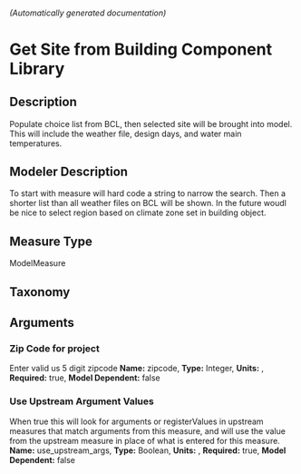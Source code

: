 

###### (Automatically generated documentation)

# Get Site from Building Component Library

## Description
Populate choice list from BCL, then selected site will be brought into model. This will include the weather file, design days, and water main temperatures.

## Modeler Description
To start with measure will hard code a string to narrow the search. Then a shorter list than all weather files on BCL will be shown. In the future woudl be nice to select region based on climate zone set in building object.

## Measure Type
ModelMeasure

## Taxonomy


## Arguments


### Zip Code for project
Enter valid us 5 digit zipcode
**Name:** zipcode,
**Type:** Integer,
**Units:** ,
**Required:** true,
**Model Dependent:** false

### Use Upstream Argument Values
When true this will look for arguments or registerValues in upstream measures that match arguments from this measure, and will use the value from the upstream measure in place of what is entered for this measure.
**Name:** use_upstream_args,
**Type:** Boolean,
**Units:** ,
**Required:** true,
**Model Dependent:** false




